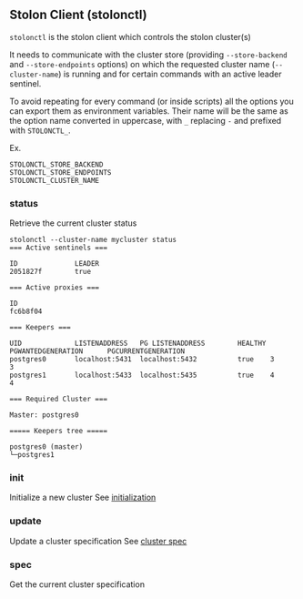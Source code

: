 ## Stolon Client (stolonctl)

`stolonctl` is the stolon client which controls the stolon cluster(s)

It needs to communicate with the cluster store (providing `--store-backend` and `--store-endpoints` options) on which the requested cluster name (`--cluster-name`) is running and for certain commands with an active leader sentinel.

To avoid repeating for every command (or inside scripts) all the options you can export them as environment variables. Their name will be the same as the option name converted in uppercase, with `_` replacing `-` and prefixed with `STOLONCTL_`.

Ex.
```
STOLONCTL_STORE_BACKEND
STOLONCTL_STORE_ENDPOINTS
STOLONCTL_CLUSTER_NAME
```


### status ###

Retrieve the current cluster status

```
stolonctl --cluster-name mycluster status
=== Active sentinels ===

ID              LEADER
2051827f        true

=== Active proxies ===

ID
fc6b8f04

=== Keepers ===

UID             LISTENADDRESS   PG LISTENADDRESS        HEALTHY PGWANTEDGENERATION      PGCURRENTGENERATION
postgres0       localhost:5431  localhost:5432          true    3                       3
postgres1       localhost:5433  localhost:5435          true    4                       4

=== Required Cluster ===

Master: postgres0

===== Keepers tree =====

postgres0 (master)
└─postgres1

```

### init ###

Initialize a new cluster
See [initialization](initialization.md)

### update ###

Update a cluster specification
See [cluster spec](cluster_spec.md)

### spec  ###

Get the current cluster specification

